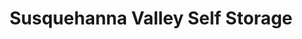 ---
title: "Susquehanna Valley Self Storage"
url: /lewisberry/susquehanna-valley-self-storage/
shop: Mieten
---